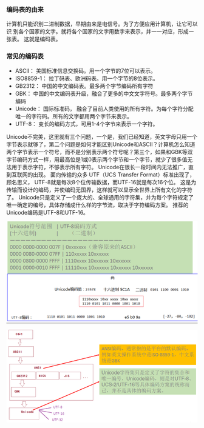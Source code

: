 ### 编码表的由来

计算机只能识别二进制数据，早期由来是电信号。为了方便应用计算机，让它可以识
别各个国家的文字。就将各个国家的文字用数字来表示，并一一对应，形成一张表。
这就是编码表。

### 常见的编码表

- ASCII： 美国标准信息交换码。用一个字节的7位可以表示。
- ISO8859-1： 拉丁码表、欧洲码表。用一个字节的8位表示。
- GB2312： 中国的中文编码表。最多两个字节编码所有字符
- GBK： 中国的中文编码表升级，融合了更多的中文文字符号。最多两个字节编码
- Unicode： 国际标准码， 融合了目前人类使用的所有字符。为每个字符分配唯一的字符码。所有的文字都用两个字节来表示。
- UTF-8： 变长的编码方式，可用1-4个字节来表示一个字符。

Unicode不完美，这里就有三个问题，一个是，我们已经知道，英文字母只用一个字节表示就够了，第二个问题是如何才能区别Unicode和ASCII？计算机怎么知道两个字节表示一个符号，而不是分别表示两个符号呢？第三个，如果和GBK等双字节编码方式一样，用最高位是1或0表示两个字节和一个字节，就少了很多值无法用于表示字符，不够表示所有字符。 Unicode在很长一段时间内无法推广，直到互联网的出现。
面向传输的众多 UTF（UCS Transfer Format）标准出现了，顾名思义， UTF-8就是每次8个位传输数据，而UTF-16就是每次16个位。 这是为传输而设计的编码，并使编码无国界，这样就可以显示全世界上所有文化的字符了。
Unicode只是定义了一个庞大的、全球通用的字符集，并为每个字符规定了唯一确定的编号，具体存储成什么样的字节流，取决于字符编码方案。 推荐的Unicode编码是UTF-8和UTF-16。

![image-20200219154948832](assets/image-20200219154948832.png)

![image-20200219155122913](assets/image-20200219155122913.png)